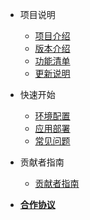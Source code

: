 <!-- _sidebar.md -->
  
- 项目说明
  - [项目介绍](/introduce.md)
  - [版本介绍](/version.md)
  - [功能清单](/funclist.md)
  - [更新说明](/changelog.md)

- 快速开始
  - [环境配置](/quickstart/preparation.md)
  - [应用部署](/quickstart/deployment.md)
  - [常见问题](/quickstart/question.md)

- 贡献者指南
  - [贡献者指南](/contributor/guide.md)

- [**合作协议**](/license.md)

  <!-- - [贡献者协议](/contributor/agreement.md) -->
